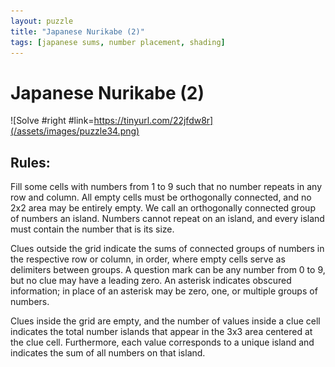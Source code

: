```yaml
---
layout: puzzle
title: "Japanese Nurikabe (2)"
tags: [japanese sums, number placement, shading]
---
```


# Japanese Nurikabe (2)

![Solve #right #link=https://tinyurl.com/22jfdw8r](/assets/images/puzzle34.png)

## Rules:

Fill some cells with numbers from 1 to 9 such that no number repeats in any row and column. All empty cells must be orthogonally connected, and no 2x2 area may be entirely empty. We call an orthogonally connected group of numbers an island. Numbers cannot repeat on an island, and every island must contain the number that is its size.

Clues outside the grid indicate the sums of connected groups of numbers in the respective row or column, in order, where empty cells serve as delimiters between groups. A question mark can be any number from 0 to 9, but no clue may have a leading zero. An asterisk indicates obscured information; in place of an asterisk may be zero, one, or multiple groups of numbers.

Clues inside the grid are empty, and the number of values inside a clue cell indicates the total number islands that appear in the 3x3 area centered at the clue cell. Furthermore, each value corresponds to a unique island and indicates the sum of all numbers on that island. 
